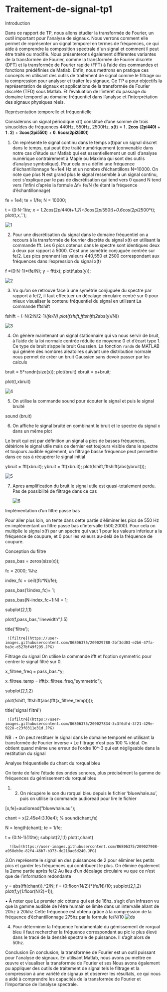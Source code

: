 # Traitement-de-signal-tp1

Introduction

Dans ce rapport de TP, nous allons étudier la transformée de Fourier, un outil important pour l'analyse de signaux. Nous verrons comment elle permet de représenter un signal temporel en termes de fréquences, ce qui aide à comprendre la composition spectrale d'un signal et comment il peut être traité ou modifié. Nous présenterons également différentes variantes de la transformée de Fourier, comme la transformée de Fourier discrète (DFT) et la transformée de Fourier rapide (FFT) à l’aide des commandes et fonctions prédéfinies de Matlab. Enfin, nous mettrons en pratique ces concepts en utilisant des outils de traitement de signal comme le filtrage ou la compression pour analyser et traiter les signaux. Ce TP a pour objectifs la représentation de signaux et applications de la transformée de Fourier discrète (TFD) sous Matlab. Et l’évaluation de l’intérêt du passage du domaine temporel au domaine fréquentiel dans l’analyse et l’interprétation des signaux physiques réels.

Représentation temporelle et fréquentielle 

Considérons un signal périodique x(t) constitué d’une somme de trois sinusoïdes de fréquences 440Hz, 550Hz, 2500Hz.
 𝐱(𝐭) = 𝟏. 𝟐𝐜𝐨𝐬 (𝟐𝐩𝐢𝟒𝟒𝟎𝐭 + 𝟏. 𝟐) + 𝟑𝐜𝐨𝐬(𝟐𝐩𝐢𝟓𝟓𝟎𝐭) + 𝟎. 𝟔𝐜𝐨𝐬(𝟐𝐩𝐢𝟐𝟓𝟎𝟎𝐭)

1.	On représente le signal continu dans le temps x(t)par un signal discret dans le temps, qui peut être traité numériquement (convenable dans notre cas d’étude sur Matlab qui est essentiellement un outil d’analyse numérique contrairement à Maple ou Maxima qui sont des outils d’analyse symbolique).
 Pour cela on a défini une fréquence d'échantillonnage fe=1e4 Hz et un nombre d’échantillons N=10000. On note que plus N est grand plus le signal ressemble à un signal continu, ceci s’explique par le pas de discrétisation qui tend vers 0 quand N tend vers l’infini d’après la formule Δf= fe/N (fe étant la fréquence d’échantillonnage)

fe = 1e4;
te = 1/fe;
N = 10000; 

t = (0:N-1)*te; 
x = 1.2*cos(2*pi*440*t+1.2)+3*cos(2*pi*550*t)+0.6*cos(2*pi*2500*t);
plot(t,x,'.');

    
     
![1](https://user-images.githubusercontent.com/86806375/209357337-d5f20a83-02d4-4372-894b-c711ef8a3130.JPG)


2.	Pour une discrétisation du signal dans le domaine fréquentiel on a recours à la transformée de fourrier discrète du signal x(t) en utilisant la commande fft.
Les 6 pics obtenus dans le spectre sont identiques deux à deux par rapport à 5000. C’est une symétrie conjuguée centrée sur fe/2. Les pics prennent les valeurs 440,550 et 2500 correspondant aux fréquences dans l’expression du signal x(t)

f =(0:N-1)*(fe/N); 
y = fft(x); 
plot(f,abs(y));

    
![2](https://user-images.githubusercontent.com/86806375/209357384-c0fc322b-bd39-46a4-b69b-e7f1c7c9159a.JPG)


3.	Vu qu’on se retrouve face à une symétrie conjuguée du spectre par rapport à fe/2, il faut effectuer un décalage circulaire centré sur 0 pour mieux visualiser le contenu fréquentiel du signal en utilisant La commande fftshift

fshift = (-N/2:N/2-1)*(fe/N)
plot(fshift,fftshift(2*abs(y)/N))

    
     
![3](https://user-images.githubusercontent.com/86806375/209357421-609cc6bb-f483-4a7c-a92a-04cbd5e501b6.JPG)


4.	On génère maintenant un signal stationnaire qui va nous servir de bruit, à l’aide de la loi normale centrée réduite de moyenne 0 et d’écart type 1. Ce type de bruit s’appelle bruit Gaussien. La fonction `randn` de MATLAB qui génère des nombres aléatoires suivant une distribution normale nous permet de créer un bruit Gaussien sans devoir passer par les calculs 

 bruit = 5*randn(size(x));
 plot(bruit)
 xbruit = x+bruit;
 
 plot(t,xbruit)

     
     
![4](https://user-images.githubusercontent.com/86806375/209357450-9ffe5bba-3096-4e1f-8f16-0c24dc6b457f.JPG)


5.	 On utilise la commande sound pour écouter le signal et puis le signal bruité

 sound (bruit)

6.	On affiche le signal bruité en combinant le bruit et le spectre du signal x dans un même plot

Le bruit qui est par définition un signal a pics de basses fréquences, détériore le signal utile mais ce dernier est toujours visible dans le spectre et toujours audible également, un filtrage basse fréquence peut permettre dans ce cas à récupérer le signal initial

ybruit = fft(xbruit);
ybruit = fft(xbruit);
plot(fshift,fftshift(abs(ybruit)));
 

     
     
![5](https://user-images.githubusercontent.com/86806375/209357485-9924c993-8d25-409a-97a2-302092c6099d.JPG)


7.	Apres amplification du bruit le signal utile est quasi-totalement perdu. Pas de possibilité de filtrage dans ce cas

     ![6](https://user-images.githubusercontent.com/86806375/209026887-7fcf00b4-1e4a-40e6-87b5-0a18980b543a.JPG)


Implémentation d’un filtre passe bas


Pour aller plus loin, on tente dans cette partie d’éliminer les pics de 550 Hz en implémentant un filtre passe bas d’intervalle (500,2000). Pour cela on multiplie le signal x(f) par un spectre qui vaut 1 pour les valeurs inferieur a la fréquence de coupure, et 0 pour les valeurs au-delà de la fréquence de coupure.

Conception du filtre

 pass_bas = zeros(size(x)); 

 fc = 2000; %hz
 
 index_fc = ceil((fc*N)/fe);
 
 pass_bas(1:index_fc)= 1;
 
 pass_bas(N-index_fc+1:N) = 1; 
 
 subplot(2,1,1)
 
  plot(f,pass_bas,"linewidth",1.5)
  
  title('filtre');
  
     ![filtre](https://user-images.githubusercontent.com/86806375/209029780-2bf3dd03-e2b6-47fa-ba3c-d527bf49f295.JPG)



Filtrage du signal
On utilise la commande ifft et l’option symmetric pour centrer le signal filtré sur 0.


   x_filtree_freq = pass_bas.*y; 
   
   x_filtree_temp = ifft(x_filtree_freq,"symmetric");
   
  subplot(2,1,2)
 
  plot(fshift, fftshift(abs(fft(x_filtree_temp))));
  
  title('signal filtré')
  

     ![sfiltré](https://user-images.githubusercontent.com/86806375/209027834-3c3f6dfd-3f21-429e-9228-c23f8311e31d.JPG)


NB :
•	On peut restituer le signal dans le domaine temporel en utilisant la transformée de Fourier inverse
•	Le filtrage n’est pas 100 % idéal. On obtient quand même une erreur de l’ordre 10^-3 qui est négligeable dans la restitution du signal

Analyse fréquentielle du chant du rorqual bleu

On tente de faire l’étude des ondes sonores, plus précisément la gamme de fréquences du gémissement du rorqual bleu

1. 2. On récupère le son du rorqual bleu depuis le fichier ‘bluewhale.au’, puis on utilise la commande audioread pour lire le fichier
 
 [x,fe]=audioread("bluewhale.au");

chant = x(2.45e4:3.10e4);
% sound(chant,fe)

N = length(chant);
te = 1/fe;

t = (0:N-1)*(10*te);
subplot(2,1,1)
plot(t,chant)


      ![bw](https://user-images.githubusercontent.com/86806375/209027908-a958eb0e-82f4-46b7-b373-dc218ac6d240.JPG)


3.On représente le signal en des puissances de 2 pour éliminer les petits pics et garder les fréquences qui contribuent le plus. On élimine également la 2eme partie après fe/2 Au lieu d’un décalage circulaire vu que ce n’est que de l’information redondante
 
 y = abs(fft(chant)).^2/N; 
f = (0:floor(N/2))*(fe/N)/10;
subplot(2,1,2)
plot(f,y(1:floor(N/2)+1));

•	À noter que Le premier pic obtenu qui est de 16hz, s’agit d’un infrason vu que la gamme audible de l’être humain se limite dans un intervalle allant de 20hz à 20khz
 Cette fréquence est obtenu grâce à la compression de la fréquence d’échantillonnage 275hz par la formule fe/N/10
    ![ds](https://user-images.githubusercontent.com/86806375/209027957-9723ca94-cebf-4348-8003-6cdb0a5a07f6.JPG)


  4. Pour déterminer la fréquence fondamentale du gémissement de rorqual bleu il faut rechercher la fréquence correspondant au pic le plus élevé dans le tracé de la densité spectrale de puissance. Il s’agit alors de 50hz.


Conclusion
En conclusion, la transformée de Fourier est un outil puissant pour l'analyse de signaux. En utilisant Matlab, nous avons pu mettre en œuvre et visualiser la transformée de Fourier et ses Nous avons également pu appliquer des outils de traitement de signal tels le filtrage et la compression à une variété de signaux et observer les résultats, ce qui nous a aidé à comprendre les capacités de la transformée de Fourier et l’importance de l’analyse spectrale.



